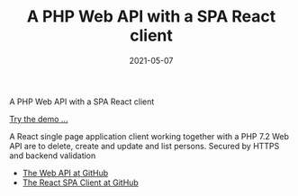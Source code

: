 ﻿---
title: A PHP Web API with a SPA React client
date: 2021-05-07
published: true
categories: [ "PHP" ]
tags: [ "php", "react", "mysql" ]
---

A PHP Web API with a SPA React client

<a href="https://phpclient.persteenolsen.dk" target="_blank" title="Show persons">Try the demo ...</a>


A React single page application client working together with a PHP 7.2 Web API are to delete, create and update and list persons. Secured by HTTPS and backend validation


<ul>
<li><a href="https://github.com/persteenolsen/php-no-auth-api" target="_blank">The Web API at GitHub</a></li>
<li><a href="https://github.com/persteenolsen/react-no-auth-client" target="_blank">The React SPA Client at GitHub</a></li>
</ul>


